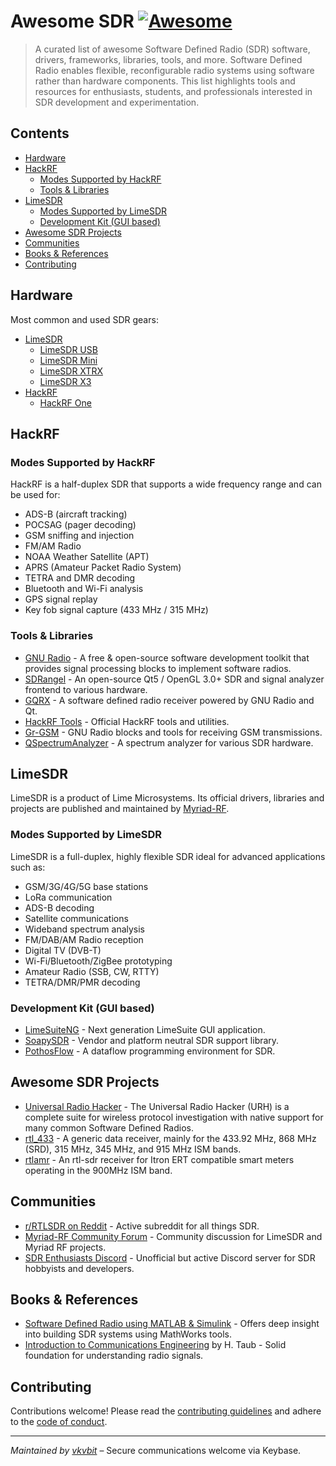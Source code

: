 # Awesome SDR  [![Awesome](https://awesome.re/badge.svg)](https://awesome.re)

> A curated list of awesome Software Defined Radio (SDR) software, drivers, frameworks, libraries, tools, and more. Software Defined Radio enables flexible, reconfigurable radio systems using software rather than hardware components. This list highlights tools and resources for enthusiasts, students, and professionals interested in SDR development and experimentation.

## Contents

- [Hardware](#hardware)
- [HackRF](#hackrf)
  - [Modes Supported by HackRF](#modes-supported-by-hackrf)
  - [Tools & Libraries](#tools--libraries)
- [LimeSDR](#limesdr)
  - [Modes Supported by LimeSDR](#modes-supported-by-limesdr)
  - [Development Kit (GUI based)](#development-kit-gui-based)
- [Awesome SDR Projects](#awesome-sdr-projects)
- [Communities](#-communities)
- [Books & References](#-books--references)
- [Contributing](#contributing)

## Hardware

Most common and used SDR gears:

- [LimeSDR](https://limemicro.com/sdr/)
  - [LimeSDR USB](https://limemicro.com/sdr/limesdr-usb/)
  - [LimeSDR Mini](https://limemicro.com/sdr/limesdr-mini-2-0/)
  - [LimeSDR XTRX](https://limemicro.com/sdr/limesdr-xtrx/)
  - [LimeSDR X3](https://limemicro.com/sdr/limesdr-x3/)
- [HackRF](https://greatscottgadgets.com/hackrf/)
  - [HackRF One](https://greatscottgadgets.com/hackrf/one/)

## HackRF

### Modes Supported by HackRF

HackRF is a half-duplex SDR that supports a wide frequency range and can be used for:

- ADS-B (aircraft tracking)
- POCSAG (pager decoding)
- GSM sniffing and injection
- FM/AM Radio
- NOAA Weather Satellite (APT)
- APRS (Amateur Packet Radio System)
- TETRA and DMR decoding
- Bluetooth and Wi-Fi analysis
- GPS signal replay
- Key fob signal capture (433 MHz / 315 MHz)

### Tools & Libraries

- [GNU Radio](https://github.com/gnuradio/gnuradio) - A free & open-source software development toolkit that provides signal processing blocks to implement software radios.
- [SDRangel](https://github.com/f4exb/sdrangel) - An open-source Qt5 / OpenGL 3.0+ SDR and signal analyzer frontend to various hardware.
- [GQRX](https://github.com/csete/gqrx) - A software defined radio receiver powered by GNU Radio and Qt.
- [HackRF Tools](https://github.com/mossmann/hackrf) - Official HackRF tools and utilities.
- [Gr-GSM](https://github.com/ptrkrysik/gr-gsm) - GNU Radio blocks and tools for receiving GSM transmissions.
- [QSpectrumAnalyzer](https://github.com/xmikos/qspectrumanalyzer) - A spectrum analyzer for various SDR hardware.

## LimeSDR

LimeSDR is a product of Lime Microsystems. Its official drivers, libraries and projects are published and maintained by [Myriad-RF](https://myriadrf.org/).

### Modes Supported by LimeSDR

LimeSDR is a full-duplex, highly flexible SDR ideal for advanced applications such as:

- GSM/3G/4G/5G base stations
- LoRa communication
- ADS-B decoding
- Satellite communications
- Wideband spectrum analysis
- FM/DAB/AM Radio reception
- Digital TV (DVB-T)
- Wi-Fi/Bluetooth/ZigBee prototyping
- Amateur Radio (SSB, CW, RTTY)
- TETRA/DMR/PMR decoding

### Development Kit (GUI based)

- [LimeSuiteNG](https://github.com/myriadrf/LimeSuiteNG) - Next generation LimeSuite GUI application.
- [SoapySDR](https://github.com/pothosware/SoapySDR) - Vendor and platform neutral SDR support library.
- [PothosFlow](https://github.com/pothosware/PothosFlow) - A dataflow programming environment for SDR.

## Awesome SDR Projects

- [Universal Radio Hacker](https://github.com/jopohl/urh) - The Universal Radio Hacker (URH) is a complete suite for wireless protocol investigation with native support for many common Software Defined Radios.
- [rtl_433](https://github.com/merbanan/rtl_433) - A generic data receiver, mainly for the 433.92 MHz, 868 MHz (SRD), 315 MHz, 345 MHz, and 915 MHz ISM bands.
- [rtlamr](https://github.com/bemasher/rtlamr) - An rtl-sdr receiver for Itron ERT compatible smart meters operating in the 900MHz ISM band.

## Communities

- [r/RTLSDR on Reddit](https://www.reddit.com/r/RTLSDR/) - Active subreddit for all things SDR.
- [Myriad-RF Community Forum](https://discourse.myriadrf.org/) - Community discussion for LimeSDR and Myriad RF projects.
- [SDR Enthusiasts Discord](https://discord.gg/sdr) - Unofficial but active Discord server for SDR hobbyists and developers.

## Books & References

- [Software Defined Radio using MATLAB & Simulink](https://www.mathworks.com/solutions/software-defined-radio.html) - Offers deep insight into building SDR systems using MathWorks tools.
- [Introduction to Communications Engineering](https://www.amazon.com/Introduction-Communications-Engineering-H-Taub/dp/0070130600) by H. Taub - Solid foundation for understanding radio signals.

## Contributing

Contributions welcome! Please read the [contributing guidelines](CONTRIBUTING.md) and adhere to the [code of conduct](CODE_OF_CONDUCT.md).

---

*Maintained by [vkvbit](https://keybase.io/vkvbit)* – Secure communications welcome via Keybase.
